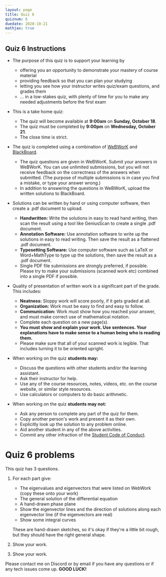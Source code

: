 ```yaml
---
layout: page
title: Quiz 6
quiznum: 6
duedate: 2020-10-21
mathjax: true
---
```



## Quiz 6 Instructions

+ The purpose of this quiz is to support your learning by
    - offering you an opportunity to demonstrate your mastery of course material
    - providing feedback so that you can plan your studying
    - letting you see how your instructor writes quiz/exam questions, and grades them
    - ... in a low-stakes quiz, with plenty of time for you to make any needed adjustments before the first exam


+ This is a take home quiz:
    - The quiz will become available at **9:00am** on **Sunday, October 18**.
    - The quiz must be completed by **9:00pm** on **Wednesday, October 21**.
    - The close time is strict.

+ The quiz is completed using a combination of [WeBWorK](https://zeno.boisestate.edu/webwork2) and [BlackBoard](https://blackboard.boisestate.edu).
    - The quiz questions are given in WeBWorK. Submit your answers in WeBWorK.
      You can use unlimited submissions, but you will not receive feedback on the correctness of the answers when submitted.
      (The purpose of multiple submissions is in case you find a mistake, or type your answer wrong.)
    - In addition to answering the questions in WeBWorK, upload the written solutions to BlackBoard.


+ Solutions can be written by hand or using computer software, then create a .pdf document to upload.
    - **Handwritten:** Write the solutions in easy to read hand writing,
      then scan the result using a tool like GeniusScan to create a single .pdf document.
    - **Annotation Software:** Use annotation software to write up the solutions in easy to read writing.
      Then save the result as a flattened .pdf document.
    - **Typesetting Software:** Use computer software such as LaTeX or Word+MathType to type up the solutions,
      then save the result as a .pdf document.
    - Single PDF file submissions are strongly preferred, if possible.
      Please try to make your submissions (scanned work etc) combined into a single PDF
      if possible.


+ Quality of presentation of written work is a significant part of the grade. This includes:
    - **Neatness:** Sloppy work will score poorly, if it gets graded at all.
    - **Organization:** Work must be easy to find and easy to follow.
    - **Communication:** Work must show how you reached your answer, and must make correct use of mathematical notation.
    - Complete each question on a new page(s).
    - **You must show and explain your work. Use sentences.
      Your explanations have to make sense to a human being who is reading them.**
    - Please make sure that all of your scanned work is legible. That includes turning it to be oriented upright.

+ When working on the quiz **students may:**
    - Discuss the questions with other students and/or the learning assistant.
    - Ask their instructor for help.
    - Use any of the course resources, notes, videos, etc. on the course website, or similar style resources.
    - Use calculators or computers to do basic arithmetic.

+ When working on the quiz **students may not:**
    - Ask any person to complete any part of the quiz for them.
    - Copy another person's work and present it as their own.
    - Explicitly look up the solution to any problem online.
    - Aid another student in any of the above activities.
    - Commit any other infraction of the [Student Code of Conduct](https://www.boisestate.edu/policy/student-affairs/code-of-conduct/).


# Quiz 6 problems

This quiz has 3 questions.

1. For each part give:
    - The eigenvalues and eigenvectors that were listed on WebWork (copy these onto your work)
    - The general solution of the differential equation
    - A hand-drawn phase plane
    - Show the eigenvector lines and the direction of solutions along each eigenvector line (if the eigenvectors are real)
    - Show some integral curves
    
    These are hand-drawn sketches, so it's okay if they're a little bit rough,
    but they should have the right general shape.

2. Show your work.

3. Show your work.


Please contact me on Discord or by email if you have any questions or if any tech issues come up.
**GOOD LUCK!**
